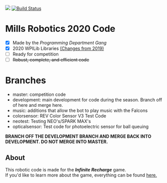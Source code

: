<a href="http://millsroboticsteam253.com/"><img src="https://img.shields.io/badge/BobaBots-253-blue"></img></a>
[![Build Status](https://travis-ci.org/MillsRoboticsTeam253/Code2020.png?branch=master)](https://travis-ci.org/MillsRoboticsTeam253/Code2020)
# Mills Robotics 2020 Code
- [x] Made by the *Programming Department Gang*
- [x] 2020 WPILib Libraries 
<a href="http://docs.wpilib.org/en/latest/docs/software/wpilib-overview/new-for-2020.html#new-for-2020">(Changes from 2019)</a>
- [ ] Ready for competition
- [ ] ~~Robust, complete, and efficient code~~

# Branches
- master: competition code
- development: main development for code during the season. Branch off of here and merge here. 
- music: additions that allow the bot to play music with the Falcons
- colorsensor: REV Color Sensor V3 Test Code
- neotest: Testing NEO's/SPARK MAX's
- opticalsensor: Test code for photoelectric sensor for ball queuing

**BRANCH OFF THE DEVELOPMENT BRANCH AND MERGE BACK INTO DEVELOPMENT. DO NOT MERGE INTO MASTER.**
## About
This robotic code is made for the ***Infinite Recharge*** game. <br>
If you'd like to learn more about the game, everything can be found 
<a href="https://firstfrc.blob.core.windows.net/frc2020/Manual/2020FRCGameSeasonManual.pdf">here.</a>
